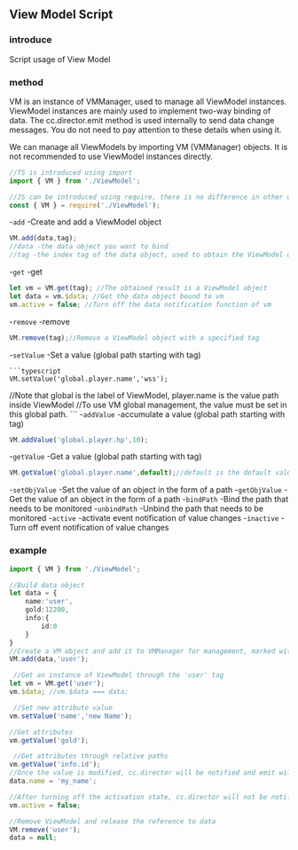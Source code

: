 ## View Model Script

### introduce 

Script usage of View Model

### method

VM is an instance of VMManager, used to manage all ViewModel instances. ViewModel instances are mainly used to implement two-way binding of data. The cc.director.emit method is used internally to send data change messages. You do not need to pay attention to these details when using it.

We can manage all ViewModels by importing VM (VMManager) objects. It is not recommended to use ViewModel instances directly.

```typescript
//TS is introduced using import
import { VM } from './ViewModel';

//JS can be introduced using require, there is no difference in other usages
const { VM } = require('./ViewModel');
```

-`add` -Create and add a ViewModel object

  ```typescript
  VM.add(data,tag);
  //data -the data object you want to bind
  //tag -the index tag of the data object, used to obtain the ViewModel object later
  ```

-`get` -get

  ```typescript
  let vm = VM.get(tag); //The obtained result is a ViewModel object
  let data = vm.$data; //Get the data object bound to vm
  vm.active = false; //Turn off the data notification function of vm
  ```

-`remove` -remove

  ```typescript
  VM.remove(tag);//Remove a ViewModel object with a specified tag
  ```
-`setValue` -Set a value (global path starting with tag)

    ```typescript
    VM.setValue('global.player.name','wss');
//Note that global is the label of ViewModel, player.name is the value path inside ViewModel
    //To use VM global management, the value must be set in this global path.
    ```
-`addValue` -accumulate a value (global path starting with tag)

  ```typescript
  VM.addValue('global.player.hp',10);
  ```

-`getValue` -Get a value (global path starting with tag)

  ```typescript
  VM.getValue('global.player.name',default);//default is the default value
  ```

-`setObjValue` -Set the value of an object in the form of a path
-`getObjValue` -Get the value of an object in the form of a path
-`bindPath` -Bind the path that needs to be monitored
-`unbindPath` -Unbind the path that needs to be monitored
-`active` -activate event notification of value changes
-`inactive` -Turn off event notification of value changes

### example

```typescript
import { VM } from './ViewModel';

//Build data object
let data = {
    name:'user',
    gold:12200,
    info:{
        id:0
    }
}
//Create a VM object and add it to VMManager for management, marked with the 'user' tag
VM.add(data,'user');

 //Get an instance of ViewModel through the 'user' tag
let vm = VM.get('user');
vm.$data; //vm.$data === data;

 //Set new attribute value
vm.setValue('name','new Name');

//Get attributes
vm.getValue('gold');

 //Get attributes through relative paths
vm.getValue('info.id');
//Once the value is modified, cc.director will be notified and emit will be used to send the message.
data.name = 'my_name';

//After turning off the activation state, cc.director will not be notified to deliver information.
vm.active = false;

//Remove ViewModel and release the reference to data
VM.remove('user');
data = null;
```